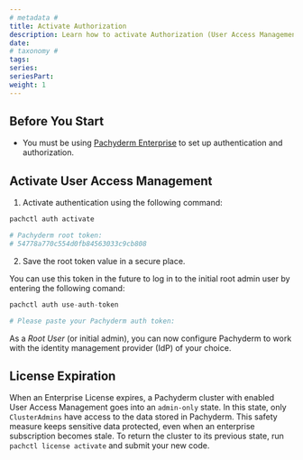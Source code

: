 ```yaml
---
# metadata # 
title: Activate Authorization
description: Learn how to activate Authorization (User Access Management) in Pachyderm.
date: 
# taxonomy #
tags: 
series:
seriesPart:
weight: 1
---
```

## Before You Start 

- You must be using [Pachyderm Enterprise](../../enterprise/) to set up authentication and authorization. 

## Activate User Access Management

1. Activate authentication using the following command:

```s
pachctl auth activate 

# Pachyderm root token:
# 54778a770c554d0fb84563033c9cb808
```
2. Save the root token value in a secure place.

You can use this token in the future to log in to the initial root admin user by entering the following comand: 

```s
pachctl auth use-auth-token

# Please paste your Pachyderm auth token:
```

As a *Root User* (or initial admin), 
you can now configure Pachyderm to work with
the identity management provider (IdP) of your choice.

## License Expiration 
When an Enterprise License expires, a
Pachyderm cluster with enabled User Access Management goes into an
`admin-only` state. In this state, only `ClusterAdmins` have
access to the data stored in Pachyderm. This safety measure keeps sensitive data protected, even when an enterprise subscription becomes stale. To return the cluster to its previous state, run `pachctl license activate` and submit your new code.

